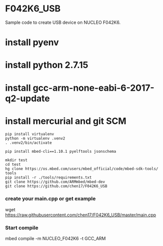 # F042K6_USB
Sample code to create USB device on NUCLEO F042K6.

# install pyenv
# install python 2.7.15
# install gcc-arm-none-eabi-6-2017-q2-update
# install mercurial and git SCM

```
pip install virtualenv
python -m virtualenv .venv2
. .venv2/bin/activate

pip install mbed-cli==1.10.1 pyelftools jsonschema

mkdir test
cd test
hg clone https://os.mbed.com/users/mbed_official/code/mbed-sdk-tools/ tools
pip install -r ./tools/requirements.txt
git clone https://github.com/ARMmbed/mbed-dev
git clone https://github.com/chen17/F042K6_USB
```

### create your main.cpp or get example
wget https://raw.githubusercontent.com/chen17/F042K6_USB/master/main.cpp

### Start compile
mbed compile -m NUCLEO_F042K6 -t GCC_ARM
